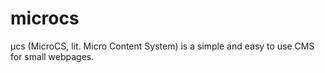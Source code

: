 microcs
=======

µcs (MicroCS, lit. Micro Content System) is a simple and easy to use CMS for small webpages.
